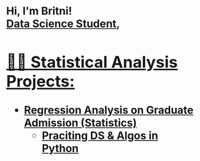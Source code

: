 <h1>Hi, I'm Britni! <br/><a href="https://github.com/brit-dotcom">Data Science Student</a>, <a href="https://www.linkedin.com/in/britnibarcelo/">

<h2>👨‍💻 Statistical Analysis Projects:</h2>

- <b>Regression Analysis on Graduate Admission (Statistics)</b>
  - [Praciting DS & Algos in Python](https://github.com/joshmadakor1/Algorithms-Practice)
